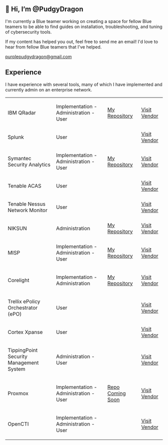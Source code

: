 
## 👋 Hi, I’m @PudgyDragon

I'm currently a Blue teamer working on creating a space for fellow Blue teamers to be able to find guides on installation, troubleshooting, and tuning of cybersecurity tools. 

If my content has helped you out, feel free to send me an email! I'd love to hear from fellow Blue teamers that I've helped.

purplepudgydragon@gmail.com

## Experience

I have experience with several tools, many of which I have implemented and currently admin on an enterprise network.

<table>
  <tr>
    <td>
      <p>IBM QRadar</p>
    </td>
    <td>
      <p>Implementation - Administration - User</p>
    </td>
    <td>
      <a href="https://github.com/PudgyDragon/QRadar">My Repository</a>
    </td>
    <td>
      <a href="https://www.ibm.com/products/qradar-siem">Visit Vendor</a>
    </td>
  </tr>
  <tr>
    <td>
      <p>Splunk</p>
    </td>
    <td>
      <p>User</p>
    </td>
    <td></td>
    <td>
      <a href="https://www.splunk.com/">Visit Vendor</a>
    </td>
  </tr>
  <tr>
    <td>
      <p>Symantec Security Analytics</p>
    </td>
    <td>
      <p>Implementation - Administration - User</p>
    </td>
    <td>
      <a href="https://github.com/PudgyDragon/Security_Analytics">My Repository</a>
    </td>
    <td>
      <a href="https://www.broadcom.com/products/advanced-threat-protection/network-forensics-security-analytics">Visit Vendor</a>
    </td>
  </tr>
  <tr>
    <td>
      <p>Tenable ACAS</p>
    </td>
    <td>
      <p>User</p>
    </td>
    <td></td>
    <td>
      <a href="https://www.tenable.com/">Visit Vendor</a>
    </td>
  </tr>
  <tr>
    <td>
      <p>Tenable Nessus Network Monitor</p>
    </td>
    <td>
      <p>User</p>
    </td>
    <td></td>
    <td>
      <a href="https://www.tenable.com/products/nessus/nessus-network-monitor">Visit Vendor</a>
    </td>
  </tr>
  <tr>
    <td>
      <p>NIKSUN</p>
    </td>
    <td>
      <p>Administration</p>
    </td>
    <td>
      <a href="https://github.com/PudgyDragon/Niksun">My Repository</a>
    </td>
    <td>
      <a href="https://www.niksun.com/">Visit Vendor</a>
    </td>
  </tr>
  <tr>
    <td>
      <p>MISP</p>
    </td>
    <td>
      <p>Implementation - Administration - User</p>
    </td>
    <td>
      <a href="https://github.com/PudgyDragon/MISP/tree/main">My Repository</a>
    </td>
    <td>
      <a href="https://www.misp-project.org/">Visit Vendor</a>
    </td>
  </tr>
  <tr>
    <td>
      <p>Corelight</p>
    </td>
    <td>
      <p>Implementation - Administration</p>
    </td>
    <td>
      <a href="https://github.com/PudgyDragon/Corelight">My Repository</a>
    </td>
    <td>
      <a href="https://corelight.com/">Visit Vendor</a>
    </td>
  </tr>
  <tr>
    <td>
      <p>Trellix ePolicy Orchestrator (ePO)</p>
    </td>
    <td>
      <p>User</p>
    </td>
    <td></td>
    <td>
      <a href="https://www.trellix.com/products/epo/">Visit Vendor</a>
    </td>
  </tr>
  <tr>
    <td>
      <p>Cortex Xpanse</p>
    </td>
    <td>
      <p>User</p>
    </td>
    <td></td>
    <td>
      <a href="https://www.paloaltonetworks.com/cortex/cortex-xpanse">Visit Vendor</a>
    </td>
  </tr>
  <tr>
    <td>
      <p>TippingPoint Security Management System</p>
    </td>
    <td>
      <p>Administration - User</p>
    </td>
    <td></td>
    <td>
      <a href="https://www.trendmicro.com/en_us/business/products/network/intrusion-prevention/tipping-point-threat-protection-system.html">Visit Vendor</a>
    </td>
  </tr>
  <tr>
    <td>
      <p>Proxmox</p>
    </td>
    <td>
      <p>Implementation - Administration - User</p>
    </td>
    <td>
      <a href="#">Repo Coming Soon</a>
    </td>
    <td>
      <a href="https://www.proxmox.com/">Visit Vendor</a>
    </td>
  </tr>
  <tr>
    <td>
      <p>OpenCTI</p>
    </td>
    <td>
      <p>Implementation - Administration - User</p>
    </td>
    <td></td>
    <td>
      <a href="https://docs.opencti.io/latest/">Visit Vendor</a>
    </td>
  </tr>
  
</table>
